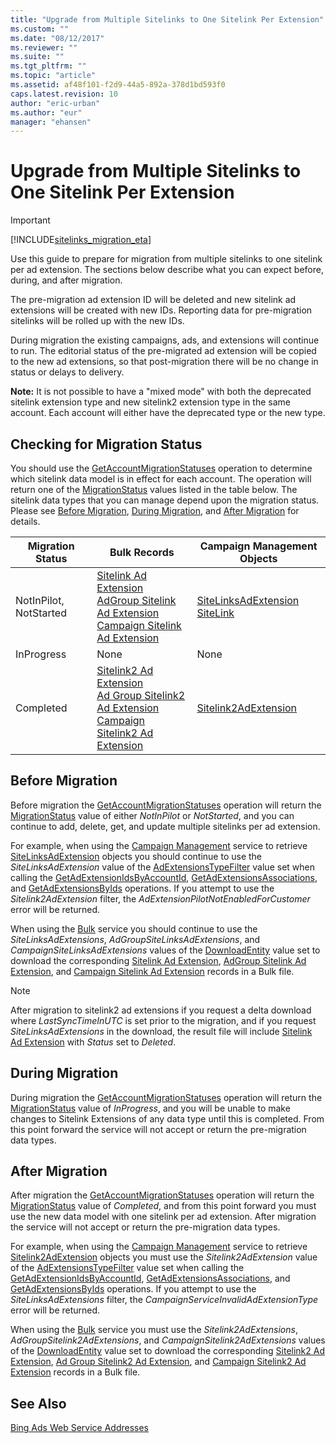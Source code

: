 ```yaml
---
title: "Upgrade from Multiple Sitelinks to One Sitelink Per Extension"
ms.custom: ""
ms.date: "08/12/2017"
ms.reviewer: ""
ms.suite: ""
ms.tgt_pltfrm: ""
ms.topic: "article"
ms.assetid: af48f101-f2d9-44a5-892a-378d1bd593f0
caps.latest.revision: 10
author: "eric-urban"
ms.author: "eur"
manager: "ehansen"
---
```

# Upgrade from Multiple Sitelinks to One Sitelink Per Extension
> [!IMPORTANT]
> [!INCLUDE[sitelinks_migration_eta](../concepts/includes/sitelinks-migration-eta.md)]

Use this guide to prepare for migration from multiple sitelinks to one sitelink per ad extension. The sections below describe what you can expect before, during, and after migration.

The pre-migration ad extension ID will be deleted and new sitelink ad extensions will be created with new IDs. Reporting data for pre-migration sitelinks will be rolled up with the new IDs.

During migration the existing campaigns, ads, and extensions will continue to run. The editorial status of the pre-migrated ad extension will be copied to the new ad extensions, so that post-migration there will be no change in status or delays to delivery.   

**Note:** It is not possible to have a "mixed mode" with both the deprecated sitelink extension type and new sitelink2 extension type in the same account. Each account will either have the deprecated type or the new type.

## <a name="getmigrationstatus"></a> Checking for Migration Status
You should use the [GetAccountMigrationStatuses](~/campaign-api/getaccountmigrationstatuses-service-operation.md) operation to determine which sitelink data model is in effect for each account. The operation will return one of the [MigrationStatus](~/campaign-api/migrationstatus-value-set.md) values listed in the table below. The sitelink data types that you can manage depend upon the migration status. Please see [Before Migration](#beforemigration), [During Migration](#migrationinprogress), and [After Migration](#migrationcompleted) for details.  

Migration Status|Bulk Records|Campaign Management Objects  
---------|---------|---------
NotInPilot, NotStarted|[Sitelink Ad Extension](~/bulk-api/sitelink-ad-extension.md)<br/>[AdGroup Sitelink Ad Extension](~/bulk-api/adgroup-sitelink-ad-extension.md)<br/>[Campaign Sitelink Ad Extension](~/bulk-api/campaign-sitelink-ad-extension.md) |[SiteLinksAdExtension](~/campaign-api/sitelinksadextension-data-object.md)<br/>[SiteLink](~/campaign-api/sitelink-data-object.md)         
InProgress|None|None         
Completed|[Sitelink2 Ad Extension](~/bulk-api/sitelink2-ad-extension.md)<br/>[Ad Group Sitelink2 Ad Extension](~/bulk-api/ad-group-sitelink2-ad-extension.md)<br/>[Campaign Sitelink2 Ad Extension](~/bulk-api/campaign-sitelink2-ad-extension.md) |[Sitelink2AdExtension](~/campaign-api/sitelink2adextension-data-object.md) 

## <a name="beforemigration"></a>Before Migration
Before migration the [GetAccountMigrationStatuses](~/campaign-api/getaccountmigrationstatuses-service-operation.md) operation will return the [MigrationStatus](~/campaign-api/migrationstatus-value-set.md) value of either *NotInPilot* or *NotStarted*, and you can continue to add, delete, get, and update multiple sitelinks per ad extension. 

For example, when using the [Campaign Management](~/campaign-api/campaign-management-service-reference.md) service to retrieve [SiteLinksAdExtension](~/campaign-api/sitelinksadextension-data-object.md) objects you should continue to use the *SiteLinksAdExtension* value of the [AdExtensionsTypeFilter](~/campaign-api/adextensionstypefilter-value-set.md) value set when calling the [GetAdExtensionIdsByAccountId](~/campaign-api/getadextensionidsbyaccountid-service-operation.md), [GetAdExtensionsAssociations](~/campaign-api/getadextensionsassociations-service-operation.md), and [GetAdExtensionsByIds](~/campaign-api/getadextensionsbyids-service-operation.md) operations. If you attempt to use the *Sitelink2AdExtension* filter, the *AdExtensionPilotNotEnabledForCustomer* error will be returned.

When using the [Bulk](~/bulk-api/bulk-service-reference.md) service you should continue to use the *SiteLinksAdExtensions*, *AdGroupSiteLinksAdExtensions*, and *CampaignSiteLinksAdExtensions* values of the [DownloadEntity](~/bulk-api/downloadentity-value-set.md) value set to download the corresponding [Sitelink Ad Extension](~/bulk-api/sitelink-ad-extension.md), [AdGroup Sitelink Ad Extension](~/bulk-api/adgroup-sitelink-ad-extension.md), and [Campaign Sitelink Ad Extension](~/bulk-api/campaign-sitelink-ad-extension.md) records in a Bulk file.  

> [!NOTE]
> After migration to sitelink2 ad extensions if you request a delta download where *LastSyncTimeInUTC* is set prior to the migration, and if you request *SiteLinksAdExtensions* in the download, the result file will include [Sitelink Ad Extension](~/bulk-api/sitelink-ad-extension.md) with *Status* set to *Deleted*. 

## <a name="migrationinprogress"></a>During Migration
During migration the [GetAccountMigrationStatuses](~/campaign-api/getaccountmigrationstatuses-service-operation.md) operation will return the [MigrationStatus](~/campaign-api/migrationstatus-value-set.md) value of *InProgress*, and you will be unable to make changes to Sitelink Extensions of any data type until this is completed. From this point forward the service will not accept or return the pre-migration data types. 

## <a name="migrationcompleted"></a>After Migration
After migration the [GetAccountMigrationStatuses](~/campaign-api/getaccountmigrationstatuses-service-operation.md) operation will return the [MigrationStatus](~/campaign-api/migrationstatus-value-set.md) value of *Completed*, and from this point forward you must use the new data model with one sitelink per ad extension. After migration the service will not accept or return the pre-migration data types. 

For example, when using the [Campaign Management](~/campaign-api/campaign-management-service-reference.md) service to retrieve [Sitelink2AdExtension](~/campaign-api/sitelink2adextension-data-object.md) objects you must use the *Sitelink2AdExtension* value of the [AdExtensionsTypeFilter](~/campaign-api/adextensionstypefilter-value-set.md) value set when calling the [GetAdExtensionIdsByAccountId](~/campaign-api/getadextensionidsbyaccountid-service-operation.md), [GetAdExtensionsAssociations](~/campaign-api/getadextensionsassociations-service-operation.md), and [GetAdExtensionsByIds](~/campaign-api/getadextensionsbyids-service-operation.md) operations. If you attempt to use the *SiteLinksAdExtensions* filter, the *CampaignServiceInvalidAdExtensionType* error will be returned.

When using the [Bulk](~/bulk-api/bulk-service-reference.md) service you must use the *Sitelink2AdExtensions*, *AdGroupSitelink2AdExtensions*, and *CampaignSitelink2AdExtensions* values of the [DownloadEntity](~/bulk-api/downloadentity-value-set.md) value set to download the corresponding [Sitelink2 Ad Extension](~/bulk-api/sitelink2-ad-extension.md), [Ad Group Sitelink2 Ad Extension](~/bulk-api/ad-group-sitelink2-ad-extension.md), and [Campaign Sitelink2 Ad Extension](~/bulk-api/campaign-sitelink2-ad-extension.md) records in a Bulk file.  


## See Also
[Bing Ads Web Service Addresses](../concepts/bing-ads-web-service-addresses.md)  

